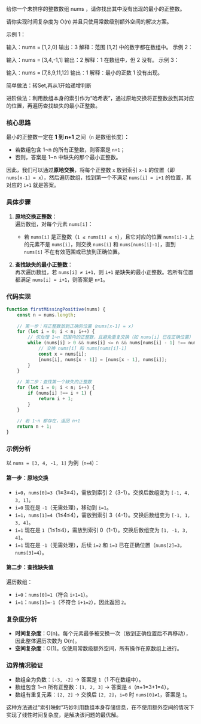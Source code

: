 给你一个未排序的整数数组 nums ，请你找出其中没有出现的最小的正整数。

请你实现时间复杂度为 O(n) 并且只使用常数级别额外空间的解决方案。
 

示例 1：

输入：nums = [1,2,0]
输出：3
解释：范围 [1,2] 中的数字都在数组中。
示例 2：

输入：nums = [3,4,-1,1]
输出：2
解释：1 在数组中，但 2 没有。
示例 3：

输入：nums = [7,8,9,11,12]
输出：1
解释：最小的正数 1 没有出现。

简单做法：转Set,再从1开始递增判断

进阶做法：利用数组本身的索引作为“哈希表”，通过原地交换将正整数放到其对应的位置，再遍历查找缺失的最小正整数。


### **核心思路**
最小的正整数一定在 **1 到 n+1** 之间（`n` 是数组长度）：  
- 若数组包含 1~n 的所有正整数，则答案是 `n+1`；  
- 否则，答案是 1~n 中缺失的那个最小正整数。  

因此，我们可以通过**原地交换**，将每个正整数 `x` 放到索引 `x-1` 的位置（即 `nums[x-1] = x`），然后遍历数组，找到第一个不满足 `nums[i] = i+1` 的位置，其对应的 `i+1` 就是答案。


### **具体步骤**
1. **原地交换正整数**：  
   遍历数组，对每个元素 `nums[i]`：  
   - 若 `nums[i]` 是正整数（`1 ≤ nums[i] ≤ n`），且它对应的位置 `nums[i]-1` 上的元素不是 `nums[i]`，则交换 `nums[i]` 和 `nums[nums[i]-1]`，直到 `nums[i]` 不在有效范围或已放到正确位置。  

2. **查找缺失的最小正整数**：  
   再次遍历数组，若 `nums[i] ≠ i+1`，则 `i+1` 是缺失的最小正整数。若所有位置都满足 `nums[i] = i+1`，则答案是 `n+1`。  


### **代码实现**
```javascript
function firstMissingPositive(nums) {
    const n = nums.length;
    
    // 第一步：将正整数放到正确的位置（nums[x-1] = x）
    for (let i = 0; i < n; i++) {
        // 仅处理 1~n 范围内的正整数，且避免重复交换（如 nums[i] 已在正确位置）
        while (nums[i] > 0 && nums[i] <= n && nums[nums[i] - 1] !== nums[i]) {
            // 交换 nums[i] 和 nums[nums[i]-1]
            const x = nums[i];
            [nums[i], nums[x - 1]] = [nums[x - 1], nums[i]];
        }
    }
    
    // 第二步：查找第一个缺失的正整数
    for (let i = 0; i < n; i++) {
        if (nums[i] !== i + 1) {
            return i + 1;
        }
    }
    
    // 若 1~n 都存在，返回 n+1
    return n + 1;
}
```


### **示例分析**
以 `nums = [3, 4, -1, 1]` 为例（`n=4`）：  

#### 第一步：原地交换  
- `i=0`，`nums[0]=3`（1≤3≤4），需放到索引 2（3-1）。交换后数组变为 `[-1, 4, 3, 1]`。  
- `i=0` 现在是 `-1`（无需处理），移动到 `i=1`。  
- `i=1`，`nums[1]=4`（1≤4≤4），需放到索引 3（4-1）。交换后数组变为 `[-1, 1, 3, 4]`。  
- `i=1` 现在是 `1`（1≤1≤4），需放到索引 0（1-1）。交换后数组变为 `[1, -1, 3, 4]`。  
- `i=1` 现在是 `-1`（无需处理），后续 `i=2` 和 `i=3` 已在正确位置（`nums[2]=3`，`nums[3]=4`）。  

#### 第二步：查找缺失值  
遍历数组：  
- `i=0`：`nums[0]=1`（符合 `i+1=1`）。  
- `i=1`：`nums[1]=-1`（不符合 `i+1=2`），因此返回 `2`。  


### **复杂度分析**
- **时间复杂度**：O(n)。每个元素最多被交换一次（放到正确位置后不再移动），因此整体遍历次数为 O(n)。  
- **空间复杂度**：O(1)。仅使用常数级额外空间，所有操作在原数组上进行。  


### **边界情况验证**
- 数组全为负数：`[-3, -2]` → 答案是 `1`（1 不在数组中）。  
- 数组包含 1~n 所有正整数：`[1, 2, 3]` → 答案是 `4`（n+1=3+1=4）。  
- 数组有重复元素：`[2, 2]` → 交换后 `[2, 2]`，`i=0` 时 `nums[0]≠1`，答案是 `1`。  


这种方法通过“索引映射”巧妙利用数组本身存储信息，在不使用额外空间的情况下实现了线性时间复杂度，是解决该问题的最优解。